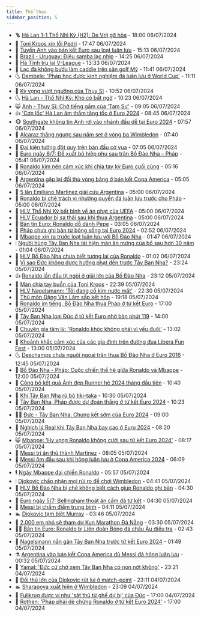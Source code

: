 ```yaml
---
title: Thể thao
sidebar_position: 5
---
```


<!-- vnexpress-the-thao:START -->
- 🪜 [Hà Lan 1-1 Thổ Nhĩ Kỳ &lpar;H2&rpar;: De Vrij gỡ hòa](https://vnexpress.net/truc-tiep-tran-ha-lan-vs-tho-nhi-ky-o-tu-ket-euro-2024-4766998.html) - 18:00 06/07/2024
- 🦩 [Toni Kroos xin lỗi Pedri](https://vnexpress.net/toni-kroos-xin-loi-pedri-4766985.html) - 17:47 06/07/2024
- 🧰 [Tuyển Anh vào bán kết Euro sau loạt luân lưu](https://vnexpress.net/ket-qua-anh-vs-thuy-si-4766965-tong-thuat.html) - 15:13 06/07/2024
- 🤗 [Brazil - Uruguay: Điệu samba lạc nhịp](https://vnexpress.net/brazil-uruguay-dieu-samba-lac-nhip-4766970.html) - 14:25 06/07/2024
- 🥳 [Hà Tĩnh trụ lại V-League](https://vnexpress.net/ha-tinh-tru-lai-v-league-4766959.html) - 13:33 06/07/2024
- 🦣 [Lạc đà không bướu làm caddie trên sân golf Mỹ](https://vnexpress.net/lac-da-khong-buou-lam-caddie-tren-san-golf-my-4766942.html) - 11:41 06/07/2024
- 🌜 [Dembele: &#39;Pháp học được kinh nghiệm đá luân lưu ở World Cup&#39;](https://vnexpress.net/dembele-phap-hoc-duoc-kinh-nghiem-da-luan-luu-o-world-cup-4766799.html) - 11:11 06/07/2024
- 🫶 [Kỳ vọng vượt ngưỡng của Thụy Sĩ](https://vnexpress.net/ky-vong-vuot-nguong-cua-thuy-si-4766938.html) - 10:52 06/07/2024
- 🌜 [Hà Lan - Thổ Nhĩ Kỳ: Khó có bất ngờ](https://vnexpress.net/ha-lan-tho-nhi-ky-kho-co-bat-ngo-4766921.html) - 10:23 06/07/2024
- 😺 [Anh - Thụy Sĩ: Chờ tiếng gầm của &#39;Tam Sư&#39;](https://vnexpress.net/anh-thuy-si-cho-tieng-gam-cua-tam-su-4766905.html) - 09:05 06/07/2024
- 👍 [&#39;Cơn lốc&#39; Hà Lan âm thầm tăng tốc ở Euro 2024](https://vnexpress.net/nhan-dinh-doi-tuyen-ha-lan-euro-2024-4766902.html) - 08:45 06/07/2024
- 🐵 [Southgate không tin Anh rơi vào nhánh đấu dễ tại Euro 2024](https://vnexpress.net/southgate-khong-tin-anh-roi-vao-nhanh-dau-de-tai-euro-2024-4766894.html) - 07:57 06/07/2024
- 💫 [Alcaraz thắng ngược sau năm set ở vòng ba Wimbledon](https://vnexpress.net/alcaraz-thang-nguoc-sau-nam-set-o-vong-ba-wimbledon-4766892.html) - 07:40 06/07/2024
- 🦆 [Đại kiện tướng đột quỵ trên bàn đấu cờ vua](https://vnexpress.net/dai-kien-tuong-dot-quy-tren-ban-dau-co-vua-4766882.html) - 07:05 06/07/2024
- 🙉 [Euro ngày 6/7: Đề xuất bỏ hiệp phụ sau trận Bồ Đào Nha – Pháp](https://vnexpress.net/euro-ngay-6-7-de-xuat-bo-hiep-phu-sau-tran-bo-dao-nha-phap-4766776.html) - 05:41 06/07/2024
- 📝 [Ronaldo kìm nén cảm xúc khi chia tay kỳ Euro cuối cùng](https://vnexpress.net/ronaldo-kim-nen-cam-xuc-khi-chia-tay-ky-euro-cuoi-cung-4766856.html) - 05:16 06/07/2024
- 💯 [Argentina gặp lại đối thủ vòng bảng ở bán kết Copa America](https://vnexpress.net/argentina-gap-lai-doi-thu-vong-bang-o-ban-ket-copa-america-4766841.html) - 05:05 06/07/2024
- 🌈 [5 lần Emiliano Martinez giải cứu Argentina](https://vnexpress.net/5-lan-emiliano-martinez-giai-cuu-argentina-4766650.html) - 05:00 06/07/2024
- 🦩 [Ronaldo bị chê trách vì nhường quyền đá luân lưu trước cho Pháp](https://vnexpress.net/ronaldo-bi-che-trach-vi-nhuong-quyen-da-luan-luu-truoc-cho-phap-4766760.html) - 05:00 06/07/2024
- 🐲 [HLV Thổ Nhĩ Kỳ bất bình về án phạt của UEFA](https://vnexpress.net/hlv-tho-nhi-ky-bat-binh-ve-an-phat-cua-uefa-4766845.html) - 05:00 06/07/2024
- 🌁 [HLV Ecuador bị sa thải sau khi thua Argentina](https://vnexpress.net/hlv-ecuador-bi-sa-thai-sau-khi-thua-argentina-4766796.html) - 05:00 06/07/2024
- 💯 [Bản tin Euro: Ronaldo dỗ dành Pepe](https://vnexpress.net/ban-tin-euro-ronaldo-do-danh-pepe-4766805.html) - 03:05 06/07/2024
- 🌝 [Pháp chưa ghi bàn từ bóng sống tại Euro 2024](https://vnexpress.net/phap-chua-ghi-ban-tu-bong-song-tai-euro-2024-4766807.html) - 02:52 06/07/2024
- 🤖 [Mbappe xin ra trước loạt luân lưu với Bồ Đào Nha](https://vnexpress.net/mbappe-xin-ra-truoc-loat-luan-luu-voi-bo-dao-nha-4766793.html) - 01:47 06/07/2024
- 🕯 [Người hùng Tây Ban Nha tái hiện màn ăn mừng của bố sau hơn 30 năm](https://vnexpress.net/nguoi-hung-tay-ban-nha-tai-hien-man-an-mung-cua-bo-sau-hon-30-nam-4766484.html) - 01:04 06/07/2024
- 🧰 [HLV Bồ Đào Nha chưa biết tương lai của Ronaldo](https://vnexpress.net/hlv-bo-dao-nha-chua-biet-tuong-lai-cua-ronaldo-4766772.html) - 01:02 06/07/2024
- 🥳 [Vì sao Đức không được hưởng phạt đền trước Tây Ban Nha?](https://vnexpress.net/vi-sao-duc-khong-duoc-huong-phat-den-truoc-tay-ban-nha-4766753.html) - 23:24 05/07/2024
- 👍 [Ronaldo lần đầu tịt ngòi ở giải lớn của Bồ Đào Nha](https://vnexpress.net/ronaldo-lan-dau-tit-ngoi-o-giai-lon-cua-bo-dao-nha-4766746.html) - 23:12 05/07/2024
- 💪 [Màn chia tay buồn của Toni Kroos](https://vnexpress.net/man-chia-tay-buon-cua-toni-kroos-4766739.html) - 22:39 05/07/2024
- 👹 [HLV Nagelsmann: &#39;Tôi đang cố kìm nước mắt&#39;](https://vnexpress.net/hlv-nagelsmann-toi-dang-co-kim-nuoc-mat-4766740.html) - 22:30 05/07/2024
- 🧰 [Thủ môn Đặng Văn Lâm sắp kết hôn](https://vnexpress.net/thu-mon-dang-van-lam-sap-ket-hon-4766688.html) - 19:18 05/07/2024
- 🚀 [Ronaldo im tiếng, Bồ Đào Nha thua Pháp ở tứ kết Euro](https://vnexpress.net/truc-tiep-tran-bo-dao-nha-vs-phap-tu-ket-euro-2024-4766671-tong-thuat.html) - 17:00 05/07/2024
- 🎃 [Tây Ban Nha loại Đức ở tứ kết Euro nhờ bàn phút 119](https://vnexpress.net/truc-tiep-tran-tay-ban-nha-vs-duc-o-tu-ket-euro-2024-4766667-tong-thuat.html) - 14:00 05/07/2024
- 🧰 [Chuyên gia tâm lý: &#39;Ronaldo khóc không phải vì yếu đuối&#39;](https://vnexpress.net/chuyen-gia-tam-ly-ronaldo-khoc-khong-phai-vi-yeu-duoi-4766701.html) - 13:02 05/07/2024
- 👀 [Khoảnh khắc cảm xúc của các gia đình trên đường đua Libera Fun Fest](https://vnexpress.net/khoanh-khac-cam-xuc-cua-cac-gia-dinh-tren-duong-dua-libera-fun-fest-4766696.html) - 13:00 05/07/2024
- 🌜 [Deschamps chưa nguôi ngoai trận thua Bồ Đào Nha ở Euro 2016](https://vnexpress.net/deschamps-chua-nguoi-ngoai-tran-thua-bo-dao-nha-o-euro-2016-4766698.html) - 12:45 05/07/2024
- 🫶 [Bồ Đào Nha - Pháp: Cuộc chiến thế hệ giữa Ronaldo và Mbappe](https://vnexpress.net/bo-dao-nha-phap-cuoc-chien-the-he-giua-ronaldo-va-mbappe-4766618.html) - 12:00 05/07/2024
- 🦄 [Công bố kết quả Ảnh đẹp Runner hè 2024 tháng đầu tiên](https://vnexpress.net/cong-bo-ket-qua-anh-dep-runner-he-2024-thang-dau-tien-4766663.html) - 10:40 05/07/2024
- 🥳 [Khi Tây Ban Nha rũ bỏ tiki-taka](https://vnexpress.net/khi-tay-ban-nha-ru-bo-tiki-taka-4766526.html) - 10:30 05/07/2024
- 🐲 [Tây Ban Nha, Pháp được dự đoán thắng ở tứ kết Euro 2024](https://vnexpress.net/tay-ban-nha-phap-duoc-du-doan-thang-o-tu-ket-euro-2024-4766665.html) - 10:23 05/07/2024
- 🧑‍🏫 [Đức - Tây Ban Nha: Chung kết sớm của Euro 2024](https://vnexpress.net/duc-tay-ban-nha-chung-ket-som-cua-euro-2024-4766604.html) - 09:00 05/07/2024
- 🤔 [Nghịch lý Real khi Tây Ban Nha bay cao ở Euro 2024](https://vnexpress.net/nghich-ly-real-khi-tay-ban-nha-bay-cao-o-euro-2024-4766530.html) - 08:20 05/07/2024
- 😺 [Mbappe: &#39;Hy vọng Ronaldo không cười sau tứ kết Euro 2024&#39;](https://vnexpress.net/mbappe-hy-vong-ronaldo-khong-cuoi-sau-tu-ket-euro-2024-4766571.html) - 08:17 05/07/2024
- 💪 [Messi tri ân thủ thành Martinez](https://vnexpress.net/messi-tri-an-thu-thanh-martinez-4766519.html) - 08:05 05/07/2024
- 💼 [Messi ôm đầu sau khi hỏng luân lưu ở Copa America 2024](https://vnexpress.net/messi-om-dau-sau-khi-hong-luan-luu-o-copa-america-2024-4766523.html) - 06:09 05/07/2024
- 🕴 [Ngày Mbappe đại chiến Ronaldo](https://vnexpress.net/ngay-mbappe-dai-chien-ronaldo-4766512.html) - 05:57 05/07/2024
- 🕯 [Djokovic chấp nhận mọi rủi ro để chơi Wimbledon](https://vnexpress.net/djokovic-chap-nhan-moi-rui-ro-de-choi-wimbledon-4766476.html) - 04:41 05/07/2024
- 📝 [HLV Bồ Đào Nha bị chê không biết cách giúp Ronaldo ghi bàn](https://vnexpress.net/hlv-bo-dao-nha-bi-che-khong-biet-cach-giup-ronaldo-ghi-ban-4766350.html) - 04:30 05/07/2024
- 🧐 [Euro ngày 5/7: Bellingham thoát án cấm đá tứ kết](https://vnexpress.net/cap-nhat-tin-tuc-moi-nhat-euro-2024-4766409.html) - 04:30 05/07/2024
- 🙉 [Messi bị chấm điểm trung bình](https://vnexpress.net/messi-bi-cham-diem-trung-binh-4766457.html) - 04:11 05/07/2024
- 🏊 [Djokovic tạm biệt Murray](https://vnexpress.net/djokovic-tam-biet-murray-4766455.html) - 03:46 05/07/2024
- 🌊 [2.000 em nhỏ sẽ tham dự Kun Marathon Đà Nẵng](https://vnexpress.net/2-000-em-nho-se-tham-du-kun-marathon-da-nang-4765969.html) - 03:30 05/07/2024
- 👨‍🏫 [Bản tin Euro: Ronaldo bị Liên đoàn Bóng đá châu Âu điều tra](https://vnexpress.net/ban-tin-euro-ronaldo-bi-lien-doan-bong-da-chau-au-dieu-tra-4766388.html) - 02:43 05/07/2024
- 🥷 [Nagelsmann nắn gân Tây Ban Nha trước tứ kết Euro 2024](https://vnexpress.net/nagelsmann-nan-gan-tay-ban-nha-truoc-tu-ket-euro-2024-4766353.html) - 01:49 05/07/2024
- ⚗️ [Argentina vào bán kết Copa America dù Messi đá hỏng luân lưu](https://vnexpress.net/truc-tiep-tran-argentina-vs-ecuador-tu-ket-copa-america-4766333-tong-thuat.html) - 00:32 05/07/2024
- 🌮 [Yamal: &#39;Đức cứ chờ xem Tây Ban Nha có non nớt không&#39;](https://vnexpress.net/yamal-duc-cu-cho-xem-tay-ban-nha-co-non-not-khong-4766316.html) - 23:21 04/07/2024
- 🤩 [Đối thủ lớn của Djokovic rút lui ở match-point](https://vnexpress.net/doi-thu-lon-cua-djokovic-rut-lui-o-match-point-4766320.html) - 23:11 04/07/2024
- 🏊 [Sharapova xuất hiện ở Wimbledon](https://vnexpress.net/sharapova-xuat-hien-o-wimbledon-4766321.html) - 23:09 04/07/2024
- 🐎 [Fullkrug được ví như &#39;sát thủ từ ghế dự bị&#39; của Đức](https://vnexpress.net/fullkrug-duoc-vi-nhu-sat-thu-tu-ghe-du-bi-cua-duc-4766273.html) - 17:00 04/07/2024
- 💫 [Rothen: &#39;Pháp phải dè chừng Ronaldo ở tứ kết Euro 2024&#39;](https://vnexpress.net/rothen-phap-phai-de-chung-ronaldo-o-tu-ket-euro-2024-4766269.html) - 17:00 04/07/2024<!-- vnexpress-the-thao:END -->
